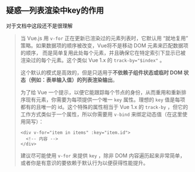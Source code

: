 ## 疑惑—列表渲染中key的作用

对于文档中这段还不是很理解

> 当 Vue.js 用 `v-for` 正在更新已渲染过的元素列表时，它默认用 “就地复用” 策略。如果数据项的顺序被改变，Vue将不是移动 DOM 元素来匹配数据项的顺序， 而是简单复用此处每个元素，并且确保它在特定索引下显示已被渲染过的每个元素。这个类似 Vue 1.x 的 `track-by="$index"` 。
>
> 这个默认的模式是高效的，但是只适用于**不依赖子组件状态或临时 DOM 状态（例如：表单输入值）的列表渲染输出**。
>
> 为了给 Vue 一个提示，以便它能跟踪每个节点的身份，从而重用和重新排序现有元素，你需要为每项提供一个唯一 `key` 属性。理想的 `key` 值是每项都有的且唯一的 id。这个特殊的属性相当于 Vue 1.x 的 `track-by` ，但它的工作方式类似于一个属性，所以你需要用 `v-bind` 来绑定动态值（在这里使用简写）：
>
> ```
> <div v-for="item in items" :key="item.id">
>   <!-- 内容 -->
> </div>
> ```
>
> 建议尽可能使用 `v-for` 来提供 `key` ，除非 DOM 内容遍历起来非常简单，或者你是有意识的要依赖于默认行为以便获得性能提升。